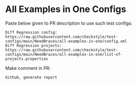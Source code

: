 # All Examples in One Configs
Paste below given to PR description to use such test configs:
```
Diff Regression config: https://raw.githubusercontent.com/checkstyle/test-configs/main/NeedBraces/all-examples-in-one/config.xml
Diff Regression projects: https://raw.githubusercontent.com/checkstyle/test-configs/main/NeedBraces/all-examples-in-one/list-of-projects.properties
```
Make comment in PR:
```
Github, generate report
```
